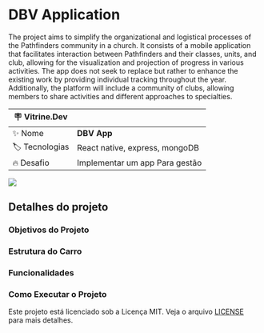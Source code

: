 # DBV Application

The project aims to simplify the organizational and logistical processes of the Pathfinders community in a church. It consists of a mobile application that facilitates interaction between Pathfinders and their classes, units, and club, allowing for the visualization and projection of progress in various activities. The app does not seek to replace but rather to enhance the existing work by providing individual tracking throughout the year. Additionally, the platform will include a community of clubs, allowing members to share activities and different approaches to specialties.

| :placard: Vitrine.Dev |     |
| -------------  | --- |
| :sparkles: Nome        | **DBV App**
| :label: Tecnologias | React native, express, mongoDB
| :fire: Desafio     | Implementar um app Para gestão

<!-- Inserir imagem com a #vitrinedev ao final do link -->
![](https://lh3.googleusercontent.com/pw/AP1GczOy0B0oQMMe-wk9ffV2UyP1kZEe5ikelpO-nYPfdjQkesiRBYHBZVeku6zbXM0eVXbHzl6wliNZ0Hk5jxshfvqRotmZ95eOuUQ_i6zBcmm1xUEXI3Uj5wzIxp8TwNEAORDmDqaetou-lyxbzBeLa7hTuQ=w292-h650-s-no-gm?authuser=0#vitrinedev)

## Detalhes do projeto


### Objetivos do Projeto


### Estrutura do Carro

### Funcionalidades

### Como Executar o Projeto

Este projeto está licenciado sob a Licença MIT. Veja o arquivo [LICENSE](LICENSE) para mais detalhes.
